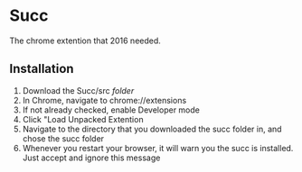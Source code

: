 # Succ
The chrome extention that 2016 needed.

## Installation

1. Download the Succ/src _folder_
2. In Chrome, navigate to chrome://extensions
3. If not already checked, enable Developer mode
4. Click "Load Unpacked Extention
5. Navigate to the directory that you downloaded the succ folder in, and chose the succ folder
6. Whenever you restart your browser, it will warn you the succ is installed. Just accept and ignore this message
